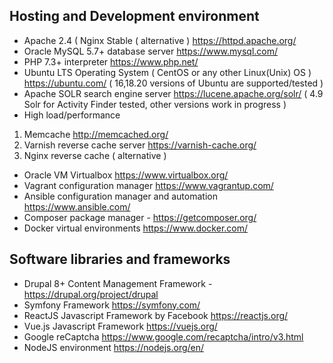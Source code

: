 ## Hosting and Development environment
* Apache 2.4 ( Nginx Stable ( alternative ) https://httpd.apache.org/
* Oracle MySQL 5.7+ database server https://www.mysql.com/
* PHP 7.3+ interpreter https://www.php.net/ 
* Ubuntu LTS Operating System ( CentOS or any other Linux(Unix) OS ) https://ubuntu.com/ ( 16,18.20 versions of Ubuntu are supported/tested )
* Apache SOLR search engine server https://lucene.apache.org/solr/ ( 4.9 Solr for Activity Finder tested, other versions work in progress )
* High load/performance
1. Memcache http://memcached.org/
2. Varnish reverse cache server https://varnish-cache.org/
3. Nginx reverse cache ( alternative )
* Oracle VM Virtualbox https://www.virtualbox.org/
* Vagrant configuration manager https://www.vagrantup.com/
* Ansible configuration manager and automation https://www.ansible.com/
* Composer package manager - https://getcomposer.org/
* Docker virtual environments https://www.docker.com/

## Software libraries and frameworks
* Drupal 8+ Content Management Framework - https://drupal.org/project/drupal
* Symfony Framework https://symfony.com/
* ReactJS Javascript Framework by Facebook https://reactjs.org/
* Vue.js Javascript Framework https://vuejs.org/
* Google reCaptcha https://www.google.com/recaptcha/intro/v3.html
* NodeJS environment https://nodejs.org/en/

